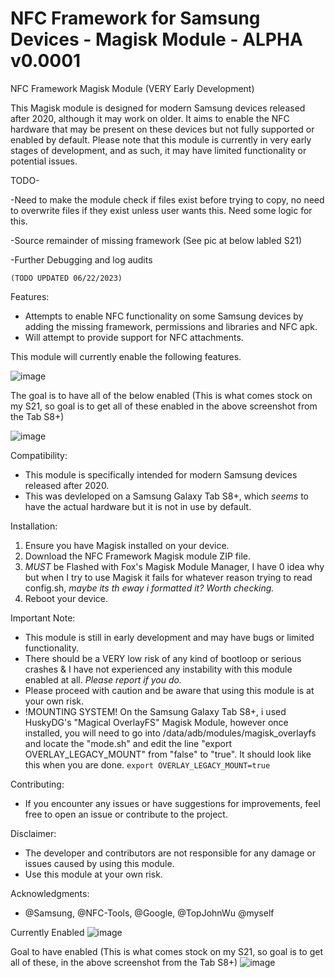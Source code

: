 # NFC Framework for Samsung Devices - Magisk Module - ALPHA v0.0001
NFC Framework Magisk Module (VERY Early Development)

This Magisk module is designed for modern Samsung devices released after 2020, although it may work on older. It aims to enable the NFC hardware that may be present on these devices but not fully supported or enabled by default. Please note that this module is currently in very early stages of development, and as such, it may have limited functionality or potential issues.

TODO-

-Need to make the module check if files exist before trying to copy, no need to overwrite files if they exist unless user wants this. Need some logic for this.

-Source remainder of missing framework (See pic at below labled S21) 

-Further Debugging and log audits


```(TODO UPDATED 06/22/2023)```

Features:
- Attempts to enable NFC functionality on some Samsung devices by adding the missing framework, permissions and libraries and NFC apk.
- Will attempt to provide support for NFC attachments.

This module will currently enable the following features.

![image](https://github.com/k0mraid3/Magisk-Module-NFC-Framework-for-Samsung/assets/62849592/46ec2753-b7cc-4300-8b0d-7d0a164d6483)

The goal is to have all of the below enabled (This is what comes stock on my S21, so goal is to get all of these enabled in the above screenshot from the Tab S8+)

![image](https://github.com/k0mraid3/Magisk-Module-NFC-Framework-for-Samsung/assets/62849592/5f69104f-daa8-46cc-a8ef-38e03587b0ae)

Compatibility:
- This module is specifically intended for modern Samsung devices released after 2020.
- This was devleloped on a Samsung Galaxy Tab S8+, which *seems* to have the actual hardware but it is not in use by default.

Installation:
1. Ensure you have Magisk installed on your device.
2. Download the NFC Framework Magisk module ZIP file.
3. *MUST* be Flashed with Fox's Magisk Module Manager, I have 0 idea why but when I try to use Magisk it fails for whatever reason trying to read config.sh, *maybe its th eway i formatted it? Worth checking.*
4. Reboot your device.


Important Note:
- This module is still in early development and may have bugs or limited functionality.
- There should be a VERY low risk of any kind of bootloop or serious crashes & I have not experienced any instability with this module enabled at all. *Please report if you do.*
- Please proceed with caution and be aware that using this module is at your own risk.
- !MOUNTING SYSTEM! On the Samsung Galaxy Tab S8+, i used HuskyDG's "Magical OverlayFS" Magisk Module, however once installed, you will need to go into /data/adb/modules/magisk_overlayfs and locate the "mode.sh" and edit the line "export OVERLAY_LEGACY_MOUNT" from "false" to "true". It should look like this when you are done. ```export OVERLAY_LEGACY_MOUNT=true```
  
Contributing:
- If you encounter any issues or have suggestions for improvements, feel free to open an issue or contribute to the project.

Disclaimer:
- The developer and contributors are not responsible for any damage or issues caused by using this module.
- Use this module at your own risk.

Acknowledgments:
- @Samsung, @NFC-Tools, @Google, @TopJohnWu @myself
  
Currently Enabled
![image](https://github.com/k0mraid3/Magisk-Module-NFC-Framework-for-Samsung/assets/62849592/46ec2753-b7cc-4300-8b0d-7d0a164d6483)

Goal to have enabled (This is what comes stock on my S21, so goal is to get all of these, in the above screenshot from the Tab S8+)
![image](https://github.com/k0mraid3/Magisk-Module-NFC-Framework-for-Samsung/assets/62849592/5f69104f-daa8-46cc-a8ef-38e03587b0ae)


